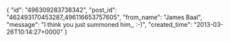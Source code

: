  {
   "id": "496309283738342",
   "post_id": "462493170453287_496116653757605",
   "from_name": "James Baal",
   "message": "I think you just summoned him,, :-)",
   "created_time": "2013-03-26T10:14:27+0000"
 }
